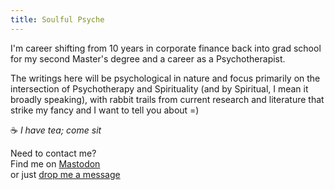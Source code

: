 ```yaml
---
title: Soulful Psyche
---
```




I'm career shifting from 10 years in corporate finance back into grad school for my second Master's degree and a career as a Psychotherapist.

The writings here will be psychological in nature and focus primarily on the intersection of Psychotherapy and Spirituality (and by Spiritual, I mean it broadly speaking), with rabbit trails from current research and literature that strike my fancy and I want to tell you about =)

☕️ *I have tea; come sit*

Need to contact me?  
Find me on [Mastodon](https://mstdn.games/@craftykraken)  
or just [drop me a message](https://letterbird.co/heyraeh)





